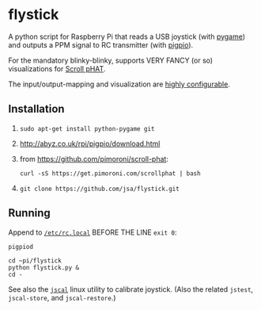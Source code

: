 # flystick

A python script for Raspberry Pi that reads a USB joystick
(with [pygame](http://www.pygame.org/)) and outputs a PPM signal to
RC transmitter (with [pigpio](http://abyz.co.uk/rpi/pigpio/python.html)).

For the mandatory blinky-blinky, supports VERY FANCY (or so) visualizations
for [Scroll pHAT](https://github.com/pimoroni/scroll-phat).

The input/output-mapping and visualization are
[highly configurable](flystick_config.py).

## Installation

1. `sudo apt-get install python-pygame git`

2. http://abyz.co.uk/rpi/pigpio/download.html

3. from https://github.com/pimoroni/scroll-phat:

   `curl -sS https://get.pimoroni.com/scrollphat | bash`

4. `git clone https://github.com/jsa/flystick.git`

## Running

Append to [`/etc/rc.local`](https://www.raspberrypi.org/documentation/linux/usage/rc-local.md)
BEFORE THE LINE `exit 0`:

```
pigpiod

cd ~pi/flystick
python flystick.py &
cd -
```

See also the [`jscal`](http://linux.die.net/man/1/jscal) linux utility to
calibrate joystick. (Also the related `jstest`, `jscal-store`, and
`jscal-restore`.)

